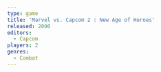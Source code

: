 ```yaml
---
type: game
title: 'Marvel vs. Capcom 2 : New Age of Heroes'
released: 2000
editors: 
  - Capcom
players: 2
genres:
  - Combat
---
```

